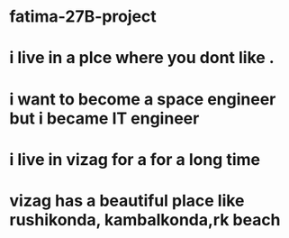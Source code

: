 # fatima-27B-project
# i live in a plce where you dont like .
# i want to become a space engineer but i became IT engineer
#  i live in vizag for a for a long time 
# vizag has a beautiful place like rushikonda, kambalkonda,rk beach
